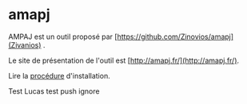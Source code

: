 # amapj

AMPAJ est un outil proposé par [https://github.com/Zinovios/amapj](Zivanios) .

Le site de présentation de l'outil est [http://amapj.fr/](http://amapj.fr/).

Lire la [procédure](http://amapj.fr/docs_technique_install_pc_dev.html) d'installation.

Test Lucas
test push ignore
